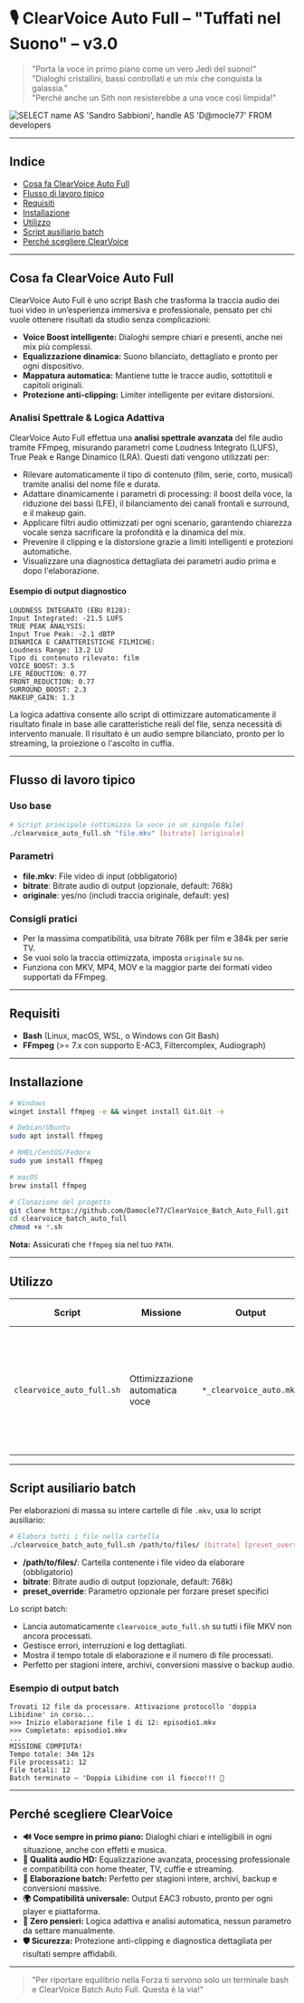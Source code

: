 # 🎙️ ClearVoice Auto Full – "Tuffati nel Suono" – v3.0

> "Porta la voce in primo piano come un vero Jedi del suono!"  
> "Dialoghi cristallini, bassi controllati e un mix che conquista la galassia."  
> "Perché anche un Sith non resisterebbe a una voce così limpida!"

![SELECT name AS 'Sandro Sabbioni', handle AS 'D@mocle77' FROM developers](https://img.shields.io/badge/SELECT%20name%20AS%20'Sandro%20Sabbioni'%2C%20handle%20AS%20'D%40mocle77'%20FROM%20developers-blue)

---

## Indice

 - [Cosa fa ClearVoice Auto Full](#cosa-fa-clearvoice-auto-full)
 - [Flusso di lavoro tipico](#flusso-di-lavoro-tipico)
 - [Requisiti](#requisiti)
 - [Installazione](#installazione)
 - [Utilizzo](#utilizzo)
 - [Script ausiliario batch](#script-ausiliario-batch)
 - [Perché scegliere ClearVoice](#perché-scegliere-clearvoice)

---

## Cosa fa ClearVoice Auto Full

ClearVoice Auto Full è uno script Bash che trasforma la traccia audio dei tuoi video in un’esperienza immersiva e professionale, pensato per chi vuole ottenere risultati da studio senza complicazioni:

- **Voice Boost intelligente:** Dialoghi sempre chiari e presenti, anche nei mix più complessi.
- **Equalizzazione dinamica:** Suono bilanciato, dettagliato e pronto per ogni dispositivo.
- **Mappatura automatica:** Mantiene tutte le tracce audio, sottotitoli e capitoli originali.
- **Protezione anti-clipping:** Limiter intelligente per evitare distorsioni.


### Analisi Spettrale & Logica Adattiva

ClearVoice Auto Full effettua una **analisi spettrale avanzata** del file audio tramite FFmpeg, misurando parametri come Loudness Integrato (LUFS), True Peak e Range Dinamico (LRA). Questi dati vengono utilizzati per:

- Rilevare automaticamente il tipo di contenuto (film, serie, corto, musical) tramite analisi del nome file e durata.
- Adattare dinamicamente i parametri di processing: il boost della voce, la riduzione dei bassi (LFE), il bilanciamento dei canali frontali e surround, e il makeup gain.
- Applicare filtri audio ottimizzati per ogni scenario, garantendo chiarezza vocale senza sacrificare la profondità e la dinamica del mix.
- Prevenire il clipping e la distorsione grazie a limiti intelligenti e protezioni automatiche.
- Visualizzare una diagnostica dettagliata dei parametri audio prima e dopo l'elaborazione.

#### Esempio di output diagnostico

```text
LOUDNESS INTEGRATO (EBU R128):
Input Integrated: -21.5 LUFS
TRUE PEAK ANALYSIS:
Input True Peak: -2.1 dBTP
DINAMICA E CARATTERISTICHE FILMICHE:
Loudness Range: 13.2 LU
Tipo di contenuto rilevato: film
VOICE_BOOST: 3.5
LFE_REDUCTION: 0.77
FRONT_REDUCTION: 0.77
SURROUND_BOOST: 2.3
MAKEUP_GAIN: 1.3
```

La logica adattiva consente allo script di ottimizzare automaticamente il risultato finale in base alle caratteristiche reali del file, senza necessità di intervento manuale. Il risultato è un audio sempre bilanciato, pronto per lo streaming, la proiezione o l'ascolto in cuffia.

---

## Flusso di lavoro tipico


### Uso base

```bash
# Script principale (ottimizza la voce in un singolo file)
./clearvoice_auto_full.sh "file.mkv" [bitrate] [originale]
```

### Parametri

- **file.mkv**: File video di input (obbligatorio)
- **bitrate**: Bitrate audio di output (opzionale, default: 768k)
- **originale**: yes/no (includi traccia originale, default: yes)

### Consigli pratici

- Per la massima compatibilità, usa bitrate 768k per film e 384k per serie TV.
- Se vuoi solo la traccia ottimizzata, imposta `originale` su `no`.
- Funziona con MKV, MP4, MOV e la maggior parte dei formati video supportati da FFmpeg.

---

## Requisiti

- **Bash** (Linux, macOS, WSL, o Windows con Git Bash)
- **FFmpeg** (>= 7.x con supporto E-AC3, Filtercomplex, Audiograph)

---

## Installazione

```bash
# Windows
winget install ffmpeg -e && winget install Git.Git -e

# Debian/Ubuntu
sudo apt install ffmpeg

# RHEL/CentOS/Fedora
sudo yum install ffmpeg

# macOS
brew install ffmpeg
```

```bash
# Clonazione del progetto
git clone https://github.com/Damocle77/ClearVoice_Batch_Auto_Full.git
cd clearvoice_batch_auto_full
chmod +x *.sh
```

**Nota:** Assicurati che `ffmpeg` sia nel tuo `PATH`.

---




## Utilizzo

| Script                        | Missione                        | Output                        | Tattiche Speciali                        |
|-------------------------------|---------------------------------|-------------------------------|------------------------------------------|
| `clearvoice_auto_full.sh`     | Ottimizzazione automatica voce  | `*_clearvoice_auto.mkv`       | Analisi spettrale, logica adattiva, voice boost, ducking, deesser, enhancer, diagnostica dettagliata |

---

## Script ausiliario batch

Per elaborazioni di massa su intere cartelle di file `.mkv`, usa lo script ausiliario:

```bash
# Elabora tutti i file nella cartella
./clearvoice_batch_auto_full.sh /path/to/files/ [bitrate] [preset_override]
```

- **/path/to/files/**: Cartella contenente i file video da elaborare (obbligatorio)
- **bitrate**: Bitrate audio di output (opzionale, default: 768k)
- **preset_override**: Parametro opzionale per forzare preset specifici

Lo script batch:

- Lancia automaticamente `clearvoice_auto_full.sh` su tutti i file MKV non ancora processati.
- Gestisce errori, interruzioni e log dettagliati.
- Mostra il tempo totale di elaborazione e il numero di file processati.
- Perfetto per stagioni intere, archivi, conversioni massive o backup audio.

### Esempio di output batch

```text
Trovati 12 file da processare. Attivazione protocollo 'doppia Libidine' in corso...
>>> Inizio elaborazione file 1 di 12: episodio1.mkv
>>> Completato: episodio1.mkv
...
MISSIONE COMPIUTA!
Tempo totale: 34m 12s
File processati: 12
File totali: 12
Batch terminato – 'Doppia Libidine con il fiocco!!! 🚀
```

---

## Perché scegliere ClearVoice

- **🔊 Voce sempre in primo piano:** Dialoghi chiari e intelligibili in ogni situazione, anche con effetti e musica.
- **🎵 Qualità audio HD:** Equalizzazione avanzata, processing professionale e compatibilità con home theater, TV, cuffie e streaming.
- **🚀 Elaborazione batch:** Perfetto per stagioni intere, archivi, backup e conversioni massive.
- **🌍 Compatibilità universale:** Output EAC3 robusto, pronto per ogni player e piattaforma.
- **🧠 Zero pensieri:** Logica adattiva e analisi automatica, nessun parametro da settare manualmente.
- **🛡️ Sicurezza:** Protezione anti-clipping e diagnostica dettagliata per risultati sempre affidabili.

---

> "Per riportare equilibrio nella Forza ti servono solo un terminale bash e ClearVoice Batch Auto Full. Questa è la via!"
